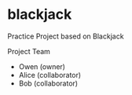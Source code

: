 # blackjack
Practice Project based on Blackjack

Project Team
* Owen (owner)
* Alice (collaborator)
* Bob (collaborator)